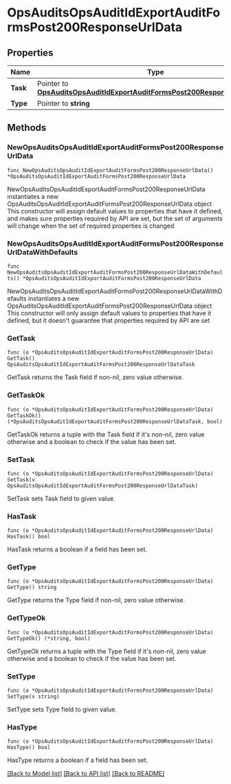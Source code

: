 # OpsAuditsOpsAuditIdExportAuditFormsPost200ResponseUrlData

## Properties

Name | Type | Description | Notes
------------ | ------------- | ------------- | -------------
**Task** | Pointer to [**OpsAuditsOpsAuditIdExportAuditFormsPost200ResponseUrlDataTask**](OpsAuditsOpsAuditIdExportAuditFormsPost200ResponseUrlDataTask.md) |  | [optional] 
**Type** | Pointer to **string** |  | [optional] 

## Methods

### NewOpsAuditsOpsAuditIdExportAuditFormsPost200ResponseUrlData

`func NewOpsAuditsOpsAuditIdExportAuditFormsPost200ResponseUrlData() *OpsAuditsOpsAuditIdExportAuditFormsPost200ResponseUrlData`

NewOpsAuditsOpsAuditIdExportAuditFormsPost200ResponseUrlData instantiates a new OpsAuditsOpsAuditIdExportAuditFormsPost200ResponseUrlData object
This constructor will assign default values to properties that have it defined,
and makes sure properties required by API are set, but the set of arguments
will change when the set of required properties is changed

### NewOpsAuditsOpsAuditIdExportAuditFormsPost200ResponseUrlDataWithDefaults

`func NewOpsAuditsOpsAuditIdExportAuditFormsPost200ResponseUrlDataWithDefaults() *OpsAuditsOpsAuditIdExportAuditFormsPost200ResponseUrlData`

NewOpsAuditsOpsAuditIdExportAuditFormsPost200ResponseUrlDataWithDefaults instantiates a new OpsAuditsOpsAuditIdExportAuditFormsPost200ResponseUrlData object
This constructor will only assign default values to properties that have it defined,
but it doesn't guarantee that properties required by API are set

### GetTask

`func (o *OpsAuditsOpsAuditIdExportAuditFormsPost200ResponseUrlData) GetTask() OpsAuditsOpsAuditIdExportAuditFormsPost200ResponseUrlDataTask`

GetTask returns the Task field if non-nil, zero value otherwise.

### GetTaskOk

`func (o *OpsAuditsOpsAuditIdExportAuditFormsPost200ResponseUrlData) GetTaskOk() (*OpsAuditsOpsAuditIdExportAuditFormsPost200ResponseUrlDataTask, bool)`

GetTaskOk returns a tuple with the Task field if it's non-nil, zero value otherwise
and a boolean to check if the value has been set.

### SetTask

`func (o *OpsAuditsOpsAuditIdExportAuditFormsPost200ResponseUrlData) SetTask(v OpsAuditsOpsAuditIdExportAuditFormsPost200ResponseUrlDataTask)`

SetTask sets Task field to given value.

### HasTask

`func (o *OpsAuditsOpsAuditIdExportAuditFormsPost200ResponseUrlData) HasTask() bool`

HasTask returns a boolean if a field has been set.

### GetType

`func (o *OpsAuditsOpsAuditIdExportAuditFormsPost200ResponseUrlData) GetType() string`

GetType returns the Type field if non-nil, zero value otherwise.

### GetTypeOk

`func (o *OpsAuditsOpsAuditIdExportAuditFormsPost200ResponseUrlData) GetTypeOk() (*string, bool)`

GetTypeOk returns a tuple with the Type field if it's non-nil, zero value otherwise
and a boolean to check if the value has been set.

### SetType

`func (o *OpsAuditsOpsAuditIdExportAuditFormsPost200ResponseUrlData) SetType(v string)`

SetType sets Type field to given value.

### HasType

`func (o *OpsAuditsOpsAuditIdExportAuditFormsPost200ResponseUrlData) HasType() bool`

HasType returns a boolean if a field has been set.


[[Back to Model list]](../README.md#documentation-for-models) [[Back to API list]](../README.md#documentation-for-api-endpoints) [[Back to README]](../README.md)


